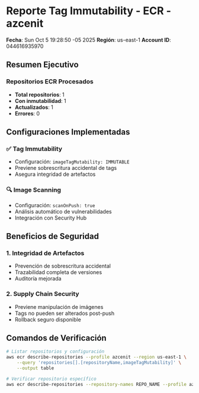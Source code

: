# Reporte Tag Immutability - ECR - azcenit

**Fecha**: Sun Oct  5 19:28:50 -05 2025
**Región**: us-east-1
**Account ID**: 044616935970

## Resumen Ejecutivo

### Repositorios ECR Procesados
- **Total repositorios**: 1
- **Con inmutabilidad**: 1
- **Actualizados**: 1
- **Errores**: 0

## Configuraciones Implementadas

### ✅ Tag Immutability
- Configuración: `imageTagMutability: IMMUTABLE`
- Previene sobrescritura accidental de tags
- Asegura integridad de artefactos

### 🔍 Image Scanning
- Configuración: `scanOnPush: true`
- Análisis automático de vulnerabilidades
- Integración con Security Hub

## Beneficios de Seguridad

### 1. Integridad de Artefactos
- Prevención de sobrescritura accidental
- Trazabilidad completa de versiones
- Auditoría mejorada

### 2. Supply Chain Security
- Previene manipulación de imágenes
- Tags no pueden ser alterados post-push
- Rollback seguro disponible

## Comandos de Verificación

```bash
# Listar repositorios y configuración
aws ecr describe-repositories --profile azcenit --region us-east-1 \
    --query 'repositories[].[repositoryName,imageTagMutability]' \
    --output table

# Verificar repositorio específico
aws ecr describe-repositories --repository-names REPO_NAME --profile azcenit
```

